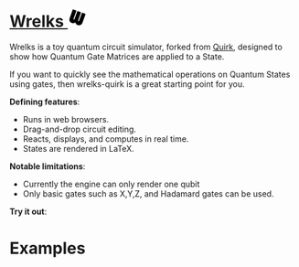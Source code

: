 # <a href="http://wrelks.com">Wrelks <img src="doc/logo.jpg" alt="Icon" title="Icon" /></a>

Wrelks is a toy quantum circuit simulator, forked from [Quirk](http://github.com/Strilanc/Quirk), designed to show how Quantum Gate Matrices are applied to a State.

If you want to quickly see the mathematical operations on Quantum States using gates, then wrelks-quirk is a great starting point for you.

**Defining features**:

- Runs in web browsers.
- Drag-and-drop circuit editing.
- Reacts, displays, and computes in real time.
- States are rendered in LaTeX.

**Notable limitations**:

- Currently the engine can only render one qubit
- Only basic gates such as X,Y,Z, and Hadamard gates can be used.

**Try it out**:

# Examples
